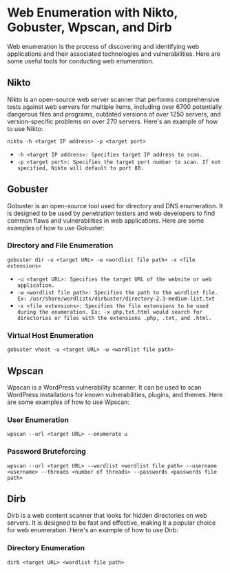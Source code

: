 # Web Enumeration with Nikto, Gobuster, Wpscan, and Dirb

Web enumeration is the process of discovering and identifying web applications and their associated technologies and vulnerabilities. Here are some useful tools for conducting web enumeration.

## Nikto

Nikto is an open-source web server scanner that performs comprehensive tests against web servers for multiple items, including over 6700 potentially dangerous files and programs, outdated versions of over 1250 servers, and version-specific problems on over 270 servers. Here's an example of how to use Nikto:

```
nikto -h <target IP address> -p <target port>
```

* `-h <target IP address>: Specifies target IP address to scan.`
* `-p <target port>: Specifies the target port number to scan. If not specified, Nikto will default to port 80.`

## Gobuster

Gobuster is an open-source tool used for directory and DNS enumeration. It is designed to be used by penetration testers and web developers to find common flaws and vulnerabilities in web applications. Here are some examples of how to use Gobuster:

### Directory and File Enumeration

```
gobuster dir -u <target URL> -w <wordlist file path> -x <file extensions>
```

* `-u <target URL>: Specifies the target URL of the website or web application.`
* `-w <wordlist file path>: Specifies the path to the wordlist file. Ex: /usr/share/wordlists/dirbuster/directory-2.3-medium-list.txt`
* `-x <file extensions>: Specifies the file extensions to be used during the enumeration. Ex: -x php,txt,html would search for directories or files with the extensions .php, .txt, and .html.`

### Virtual Host Enumeration

```
gobuster vhost -u <target URL> -w <wordlist file path>
```

## Wpscan

Wpscan is a WordPress vulnerability scanner. It can be used to scan WordPress installations for known vulnerabilities, plugins, and themes. Here are some examples of how to use Wpscan:

### User Enumeration

```
wpscan --url <target URL> --enumerate u
```

### Password Bruteforcing

```
wpscan --url <target URL> --wordlist <wordlist file path> --username <username> --threads <number of threads> --passwords <passwords file path>
```

## Dirb

Dirb is a web content scanner that looks for hidden directories on web servers. It is designed to be fast and effective, making it a popular choice for web enumeration. Here's an example of how to use Dirb:

### Directory Enumeration

```
dirb <target URL> <wordlist file path>
```

